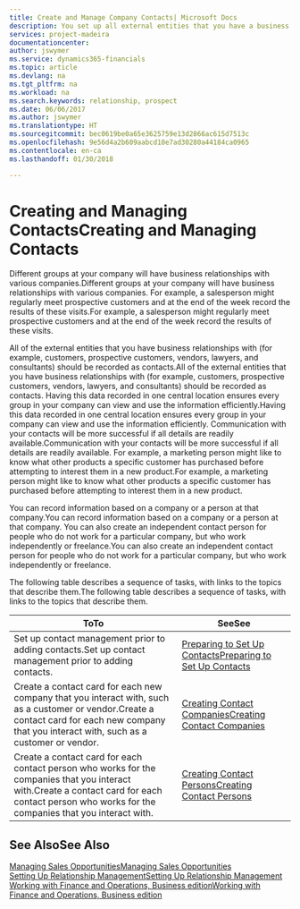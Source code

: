 ```yaml
---
title: Create and Manage Company Contacts| Microsoft Docs
description: You set up all external entities that you have a business relationship with (such as prospects, customers, vendors, and consultants) as contacts.
services: project-madeira
documentationcenter: 
author: jswymer
ms.service: dynamics365-financials
ms.topic: article
ms.devlang: na
ms.tgt_pltfrm: na
ms.workload: na
ms.search.keywords: relationship, prospect
ms.date: 06/06/2017
ms.author: jswymer
ms.translationtype: HT
ms.sourcegitcommit: bec0619be0a65e3625759e13d2866ac615d7513c
ms.openlocfilehash: 9e56d4a2b609aabcd10e7ad30280a44184ca0965
ms.contentlocale: en-ca
ms.lasthandoff: 01/30/2018

---
```

# <a name="creating-and-managing-contacts"></a><span data-ttu-id="9fd74-103">Creating and Managing Contacts</span><span class="sxs-lookup"><span data-stu-id="9fd74-103">Creating and Managing Contacts</span></span>
<span data-ttu-id="9fd74-104">Different groups at your company will have business relationships with various companies.</span><span class="sxs-lookup"><span data-stu-id="9fd74-104">Different groups at your company will have business relationships with various companies.</span></span> <span data-ttu-id="9fd74-105">For example, a salesperson might regularly meet prospective customers and at the end of the week record the results of these visits.</span><span class="sxs-lookup"><span data-stu-id="9fd74-105">For example, a salesperson might regularly meet prospective customers and at the end of the week record the results of these visits.</span></span>

<span data-ttu-id="9fd74-106">All of the external entities that you have business relationships with (for example, customers, prospective customers, vendors, lawyers, and consultants) should be recorded as contacts.</span><span class="sxs-lookup"><span data-stu-id="9fd74-106">All of the external entities that you have business relationships with (for example, customers, prospective customers, vendors, lawyers, and consultants) should be recorded as contacts.</span></span> <span data-ttu-id="9fd74-107">Having this data recorded in one central location ensures every group in your company can view and use the information efficiently.</span><span class="sxs-lookup"><span data-stu-id="9fd74-107">Having this data recorded in one central location ensures every group in your company can view and use the information efficiently.</span></span> <span data-ttu-id="9fd74-108">Communication with your contacts will be more successful if all details are readily available.</span><span class="sxs-lookup"><span data-stu-id="9fd74-108">Communication with your contacts will be more successful if all details are readily available.</span></span> <span data-ttu-id="9fd74-109">For example, a marketing person might like to know what other products a specific customer has purchased before attempting to interest them in a new product.</span><span class="sxs-lookup"><span data-stu-id="9fd74-109">For example, a marketing person might like to know what other products a specific customer has purchased before attempting to interest them in a new product.</span></span>

<span data-ttu-id="9fd74-110">You can record information based on a company or a person at that company.</span><span class="sxs-lookup"><span data-stu-id="9fd74-110">You can record information based on a company or a person at that company.</span></span> <span data-ttu-id="9fd74-111">You can also create an independent contact person for people who do not work for a particular company, but who work independently or freelance.</span><span class="sxs-lookup"><span data-stu-id="9fd74-111">You can also create an independent contact person for people who do not work for a particular company, but who work independently or freelance.</span></span>

<span data-ttu-id="9fd74-112">The following table describes a sequence of tasks, with links to the topics that describe them.</span><span class="sxs-lookup"><span data-stu-id="9fd74-112">The following table describes a sequence of tasks, with links to the topics that describe them.</span></span>

| <span data-ttu-id="9fd74-113">To</span><span class="sxs-lookup"><span data-stu-id="9fd74-113">To</span></span> | <span data-ttu-id="9fd74-114">See</span><span class="sxs-lookup"><span data-stu-id="9fd74-114">See</span></span> |
| --- | --- |
| <span data-ttu-id="9fd74-115">Set up contact management prior to adding contacts.</span><span class="sxs-lookup"><span data-stu-id="9fd74-115">Set up contact management prior to adding contacts.</span></span> |[<span data-ttu-id="9fd74-116">Preparing to Set Up Contacts</span><span class="sxs-lookup"><span data-stu-id="9fd74-116">Preparing to Set Up Contacts</span></span>](marketing-setup-contacts.md) |
| <span data-ttu-id="9fd74-117">Create a contact card for each new company that you interact with, such as a customer or vendor.</span><span class="sxs-lookup"><span data-stu-id="9fd74-117">Create a contact card for each new company that you interact with, such as a customer or vendor.</span></span> |[<span data-ttu-id="9fd74-118">Creating Contact Companies</span><span class="sxs-lookup"><span data-stu-id="9fd74-118">Creating Contact Companies</span></span>](marketing-create-contact-companies.md) |
| <span data-ttu-id="9fd74-119">Create a contact card for each contact person who works for the companies that you interact with.</span><span class="sxs-lookup"><span data-stu-id="9fd74-119">Create a contact card for each contact person who works for the companies that you interact with.</span></span> |[<span data-ttu-id="9fd74-120">Creating Contact Persons</span><span class="sxs-lookup"><span data-stu-id="9fd74-120">Creating Contact Persons</span></span>](marketing-create-contact-persons.md) |

## <a name="see-also"></a><span data-ttu-id="9fd74-121">See Also</span><span class="sxs-lookup"><span data-stu-id="9fd74-121">See Also</span></span>
[<span data-ttu-id="9fd74-122">Managing Sales Opportunities</span><span class="sxs-lookup"><span data-stu-id="9fd74-122">Managing Sales Opportunities</span></span>](marketing-manage-sales-opportunities.md)  
[<span data-ttu-id="9fd74-123">Setting Up Relationship Management</span><span class="sxs-lookup"><span data-stu-id="9fd74-123">Setting Up Relationship Management</span></span>](marketing-setup-marketing.md)  
[<span data-ttu-id="9fd74-124">Working with Finance and Operations, Business edition</span><span class="sxs-lookup"><span data-stu-id="9fd74-124">Working with Finance and Operations, Business edition</span></span>](ui-work-product.md)  

